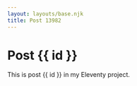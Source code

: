 ```yaml
---
layout: layouts/base.njk
title: Post 13982
---
```


# Post {{ id }}

This is post {{ id }} in my Eleventy project.
